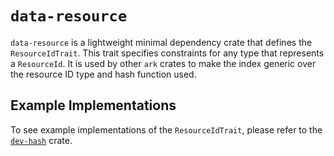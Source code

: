 # `data-resource`

`data-resource` is a lightweight minimal dependency crate that defines the `ResourceIdTrait`. This trait specifies constraints for any type that represents a `ResourceId`. It is used by other `ark` crates to make the index generic over the resource ID type and hash function used.

## Example Implementations

To see example implementations of the `ResourceIdTrait`, please refer to the [`dev-hash`](../dev-hash) crate.
